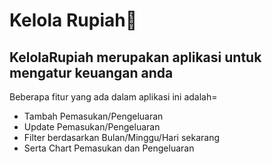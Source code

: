 Kelola Rupiah💸
==
KelolaRupiah merupakan aplikasi untuk mengatur keuangan anda
--
Beberapa fitur yang ada dalam aplikasi ini adalah=
- Tambah Pemasukan/Pengeluaran
- Update Pemasukan/Pengeluaran
- Filter berdasarkan Bulan/Minggu/Hari sekarang
- Serta Chart Pemasukan dan Pengeluaran
